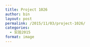 ```yaml
---
title: Project 1026
author: bin
layout: post
permalink: /2015/11/03/project-1026/
categories:
  - 实验2015
format: image
---
```

&nbsp;[<img src="http://i1.wp.com/writelab.cn/wp-content/uploads/2015/11/IMG_4848.png?w=676" alt="" data-recalc-dims="1" />][1]&nbsp;&nbsp;  
[<img src="http://i2.wp.com/writelab.cn/wp-content/uploads/2015/11/IMG_4849.png?w=676" alt="" data-recalc-dims="1" />][2]&nbsp;&nbsp;[<img src="http://i1.wp.com/writelab.cn/wp-content/uploads/2015/11/IMG_4851.png?w=676" alt="" data-recalc-dims="1" />][3]&nbsp;&nbsp;  
[<img src="http://i2.wp.com/writelab.cn/wp-content/uploads/2015/11/IMG_4850.png?w=676" alt="" data-recalc-dims="1" />][4]&nbsp;&nbsp;[<img src="http://i0.wp.com/writelab.cn/wp-content/uploads/2015/11/IMG_4853.png?w=676" alt="" data-recalc-dims="1" />][5]&nbsp;

 [1]: http://i1.wp.com/writelab.cn/wp-content/uploads/2015/11/IMG_4848.png
 [2]: http://i2.wp.com/writelab.cn/wp-content/uploads/2015/11/IMG_4849.png
 [3]: http://i1.wp.com/writelab.cn/wp-content/uploads/2015/11/IMG_4851.png
 [4]: http://i2.wp.com/writelab.cn/wp-content/uploads/2015/11/IMG_4850.png
 [5]: http://i0.wp.com/writelab.cn/wp-content/uploads/2015/11/IMG_4853.png